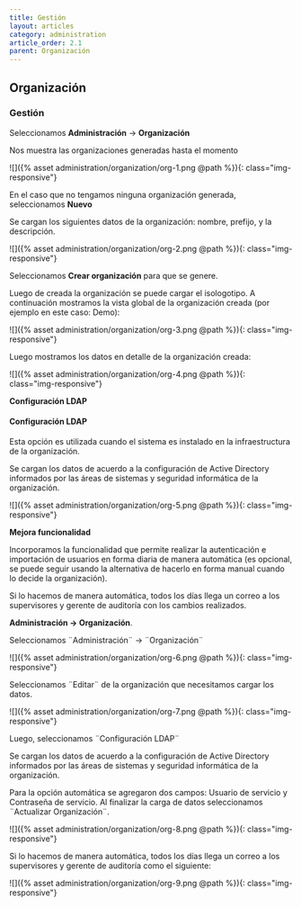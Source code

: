 ```yaml
---
title: Gestión
layout: articles
category: administration
article_order: 2.1
parent: Organización
---
```


## Organización

### Gestión

Seleccionamos **Administración** -> **Organización**

Nos muestra las organizaciones generadas hasta el momento

![]({% asset administration/organization/org-1.png @path %}){: class="img-responsive"}

En el caso que no tengamos ninguna organización generada, seleccionamos **Nuevo**

Se cargan los siguientes datos de la organización: nombre, prefijo, y la descripción.

![]({% asset administration/organization/org-2.png @path %}){: class="img-responsive"}

Seleccionamos **Crear organización** para que se genere.

Luego de creada la organización se puede cargar el isologotipo. A continuación mostramos la vista global de la organización creada (por ejemplo en este caso: Demo):

![]({% asset administration/organization/org-3.png @path %}){: class="img-responsive"}

Luego mostramos los datos en detalle de la organización creada:

![]({% asset administration/organization/org-4.png @path %}){: class="img-responsive"}

**Configuración LDAP**

#### Configuración LDAP

Esta opción es utilizada cuando el sistema es instalado en la infraestructura de la organización.

Se cargan los datos de acuerdo a la configuración de Active Directory informados por las áreas de sistemas y seguridad informática de la organización.

![]({% asset administration/organization/org-5.png @path %}){: class="img-responsive"}

**Mejora funcionalidad**

Incorporamos la funcionalidad que permite realizar la autenticación e importación de usuarios en forma diaria de manera automática (es opcional, se puede seguir usando la alternativa de hacerlo en forma manual cuando lo decide la organización).

Si lo hacemos de manera automática, todos los días llega un correo a los supervisores y gerente de auditoría con los cambios realizados.

**Administración -> Organización**.

Seleccionamos ¨Administración¨ -> ¨Organización¨

![]({% asset administration/organization/org-6.png @path %}){: class="img-responsive"}

Seleccionamos ¨Editar¨ de la organización que necesitamos cargar los datos.

![]({% asset administration/organization/org-7.png @path %}){: class="img-responsive"}

Luego, seleccionamos ¨Configuración LDAP¨

Se cargan los datos de acuerdo a la configuración de Active Directory informados por las áreas de sistemas y seguridad informática de la organización.

Para la opción automática se agregaron dos campos: Usuario de servicio y Contraseña de servicio. Al finalizar la carga de datos seleccionamos ¨Actualizar Organización¨.

![]({% asset administration/organization/org-8.png @path %}){: class="img-responsive"}

Si lo hacemos de manera automática, todos los días llega un correo a los supervisores y gerente de auditoría como el siguiente:

![]({% asset administration/organization/org-9.png @path %}){: class="img-responsive"}
